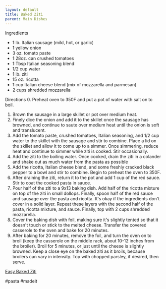 ```yaml
---
layout: default
title: Baked Ziti
parent: Main Dishes
---
```


Ingredients
   * 1 lb. Italian sausage (mild, hot, or garlic)
   * 1 yellow onion
   * 3 oz. tomato paste
   * 1 28oz. can crushed tomatoes
   * 1 Tbsp Italian seasoning blend
   * 1/2 cup water
   * 1 lb. ziti
   * 15 oz. ricotta
   * 1 cup Italian cheese blend (mix of mozzarella and parmesan)
   * 2 cups shredded mozzarella

Directions
   0. Preheat oven to 350F and put a pot of water with salt on to boil.
   1. Brown the sausage in a large skillet or pot over medium heat.
   2. Finely dice the onion and add it to the skillet once the sausage has browned, and continue to saute over medium heat until the onion is soft and translucent.
   3. Add the tomato paste, crushed tomatoes, Italian seasoning, and 1/2 cup water to the skillet with the sausage and stir to combine. Place a lid on the skillet and allow it to come up to a simmer. Once simmering, reduce heat and continue to simmer while ziti is cooked. Stir occasionally.
   4. Add the ziti to the boiling water. Once cooked, drain the ziti in a colander and shake out as much water from the pasta as possible
   5. Add the ricotta, Italian cheese blend, and some freshly cracked black pepper to a bowl and stir to combine. Begin to preheat the oven to 350F.
   6. After draining the ziti, return it to the pot and add 1 cup of the red sauce. Stir to coat the cooked pasta in sauce.    
   7. Pour half of the ziti to a 9x13 baking dish. Add half of the ricotta mixture on top of the ziti in small dollops. Finally, spoon half of the red sauce and sausage over the pasta and ricotta. It's okay if the ingredients don't cover in a solid layer. Repeat these layers with the second half of the pasta, ricotta mixture, and sauce. Finally, top with 2 cups shredded mozzarella.
   8. Cover the baking dish with foil, making sure it's slightly tented so that it doesn't touch or stick to the melted cheese. Transfer the covered casserole to the oven and bake for 20 minutes.
   9. After baking for 20 minutes, remove the foil, and turn the oven on to broil (keep the casserole on the middle rack, about 10-12 inches from the broiler). Broil for 5 minutes, or just until the cheese is slightly browned. Keep a close eye on the baked ziti as it broils, because broilers can vary in intensity. Top with chopped parsley, if desired, then serve.

[Easy Baked Ziti](https://www.budgetbytes.com/classic-baked-ziti/)

#pasta #madeit